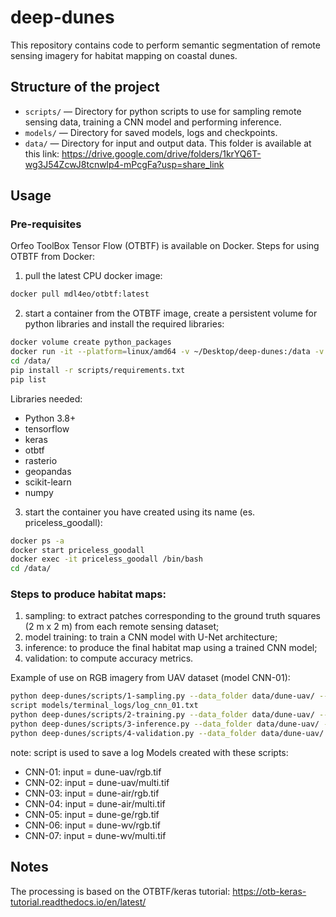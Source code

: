 # deep-dunes

This repository contains code to perform semantic segmentation of remote sensing imagery for habitat mapping on coastal dunes.

## Structure of the project

- `scripts/` — Directory for python scripts to use for sampling remote sensing data, training a CNN model and performing inference.
- `models/` — Directory for saved models, logs and checkpoints.
- `data/` — Directory for input and output data. This folder is available at this link: https://drive.google.com/drive/folders/1krYQ6T-wg3J54ZcwJ8tcnwlp4-mPcgFa?usp=share_link 

## Usage
### Pre-requisites
Orfeo ToolBox Tensor Flow (OTBTF) is available on Docker. 
Steps for using OTBTF from Docker:
1) pull the latest CPU docker image:
```bash
docker pull mdl4eo/otbtf:latest
```

2) start a container from the OTBTF image, create a persistent volume for python libraries and install the required libraries:
```bash
docker volume create python_packages
docker run -it --platform=linux/amd64 -v ~/Desktop/deep-dunes:/data -v python_packages:/Users/emilpaf/Library/Python/3.9/lib/python/site-packages mdl4eo/otbtf:latest /bin/bash
cd /data/
pip install -r scripts/requirements.txt
pip list
```
Libraries needed:
- Python 3.8+
- tensorflow
- keras
- otbtf
- rasterio
- geopandas
- scikit-learn
- numpy

3) start the container you have created using its name (es. priceless_goodall):
```bash
docker ps -a
docker start priceless_goodall
docker exec -it priceless_goodall /bin/bash
cd /data/
```

### Steps to produce habitat maps:
1) sampling: to extract patches corresponding to the ground truth squares (2 m x 2 m) from each remote sensing dataset;
2) model training: to train a CNN model with U-Net architecture;
3) inference: to produce the final habitat map using a trained CNN model;
4) validation: to compute accuracy metrics.

Example of use on RGB imagery from UAV dataset (model CNN-01):
```bash
python deep-dunes/scripts/1-sampling.py --data_folder data/dune-uav/ --patch_size 100
script models/terminal_logs/log_cnn_01.txt
python deep-dunes/scripts/2-training.py --data_folder data/dune-uav/ --model_name cnn-01 --img_type rgb --class_nb 4
python deep-dunes/scripts/3-inference.py --data_folder data/dune-uav/ --model_name cnn-01 --img_type rgb --ext_fname box=3000:3000:5000:5000
python deep-dunes/scripts/4-validation.py --data_folder data/dune-uav/ --model_name cnn-01 --img_type rgb
```
note: script is used to save a log
Models created with these scripts:
- CNN-01: input = dune-uav/rgb.tif
- CNN-02: input = dune-uav/multi.tif
- CNN-03: input = dune-air/rgb.tif
- CNN-04: input = dune-air/multi.tif
- CNN-05: input = dune-ge/rgb.tif
- CNN-06: input = dune-wv/rgb.tif
- CNN-07: input = dune-wv/multi.tif
 


## Notes
The processing is based on the OTBTF/keras tutorial: https://otb-keras-tutorial.readthedocs.io/en/latest/ 
